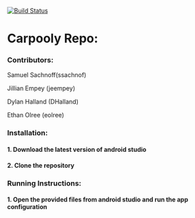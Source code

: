 [![Build Status](https://travis-ci.com/ssachnof/Carpooly.svg?branch=develop)](https://travis-ci.com/ssachnof/Carpooly)
# Carpooly Repo:

### Contributors:

Samuel Sachnoff(ssachnof)

Jillian Empey (jeempey)

Dylan Halland (DHalland)

Ethan Olree (eolree)

### Installation:

#### 1. Download the latest version of android studio
#### 2. Clone the repository


### Running Instructions:
#### 1. Open the provided files from android studio and run the app configuration
